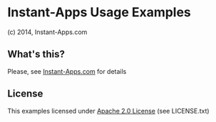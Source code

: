 # Instant-Apps Usage Examples

(c) 2014, Instant-Apps.com

## What's this?

Please, see [Instant-Apps.com](http://instant-apps.com) for details

## License

This examples licensed under [Apache 2.0 License](http://www.apache.org/licenses/LICENSE-2.0.html) (see LICENSE.txt)
